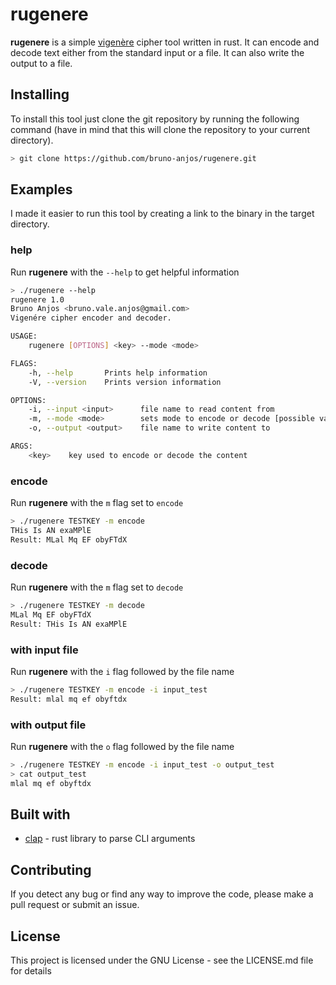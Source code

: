 # rugenere

**rugenere** is a simple [vigenère](https://en.wikipedia.org/wiki/Vigen%C3%A8re_cipher) cipher tool written in rust. It can encode and decode text either from the standard input or a file. It can also write the output to a file.

## Installing

To install this tool just clone the git repository by running the following command (have in mind that this will clone the repository to your current directory).

```bash
> git clone https://github.com/bruno-anjos/rugenere.git
```

## Examples

I made it easier to run this tool by creating a link to the binary in the target directory.

### help

Run **rugenere** with the `--help` to get helpful information

```bash
> ./rugenere --help
rugenere 1.0
Bruno Anjos <bruno.vale.anjos@gmail.com>
Vigenére cipher encoder and decoder.

USAGE:
    rugenere [OPTIONS] <key> --mode <mode>

FLAGS:
    -h, --help       Prints help information
    -V, --version    Prints version information

OPTIONS:
    -i, --input <input>      file name to read content from
    -m, --mode <mode>        sets mode to encode or decode [possible values: encode, decode]
    -o, --output <output>    file name to write content to

ARGS:
    <key>    key used to encode or decode the content
```

### encode

Run **rugenere** with the `m` flag set to `encode`

```bash
> ./rugenere TESTKEY -m encode
THis Is AN exaMPlE
Result: MLal Mq EF obyFTdX
```

### decode

Run **rugenere** with the `m` flag set to `decode`

```bash
> ./rugenere TESTKEY -m decode
MLal Mq EF obyFTdX
Result: THis Is AN exaMPlE
```

### with input file

Run **rugenere** with the `i` flag followed by the file name

```bash
> ./rugenere TESTKEY -m encode -i input_test
Result: mlal mq ef obyftdx
```

### with output file

Run **rugenere** with the `o` flag followed by the file name

```bash
> ./rugenere TESTKEY -m encode -i input_test -o output_test
> cat output_test
mlal mq ef obyftdx
```

## Built with

- [clap](https://clap.rs/) - rust library to parse CLI arguments

## Contributing

If you detect any bug or find any way to improve the code, please make a pull request or submit an issue.

## License

This project is licensed under the GNU License - see the LICENSE.md file for details
